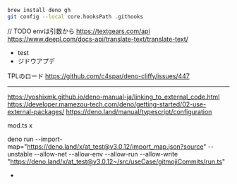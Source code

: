 ```bash
brew install deno gh
git config --local core.hooksPath .githooks
```

// TODO envは引数から https://textgears.com/api
https://www.deepl.com/docs-api/translate-text/translate-text/

- test
- ジドウアプデ

TPLのロード https://github.com/c4spar/deno-cliffy/issues/447

---

https://yoshixmk.github.io/deno-manual-ja/linking_to_external_code.html
https://developer.mamezou-tech.com/deno/getting-started/02-use-external-packages/
https://deno.land/manual/typescript/configuration

mod.ts x

deno run
--import-map="https://deno.land/x/at_test@v3.0.12/import_map.json?source"
--unstable --allow-net --allow-env --allow-run --allow-write
"https://deno.land/x/at_test@v3.0.12~/src/useCase/gitmojiCommits/run.ts"

<!-- deno run --import-map="https://deno.land/x/at_test@v3.0.12/import_map.json?source"  --unstable --allow-net --allow-env --allow-run --allow-write "https://deno.land/x/at_test@v3.0.12~/src/useCase/gitmojiCommits/run.ts" -->

-
